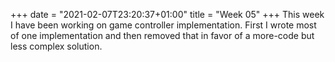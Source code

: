 +++
date = "2021-02-07T23:20:37+01:00"
title = "Week 05"
+++
This week I have been working on game controller implementation. First I wrote most of one implementation and then removed that in favor of a more-code but less complex solution. 
